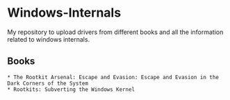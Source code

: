 # Windows-Internals
My repository to upload drivers from different books and all the information related to windows internals. 

## Books

	* The Rootkit Arsenal: Escape and Evasion: Escape and Evasion in the Dark Corners of the System
	* Rootkits: Subverting the Windows Kernel